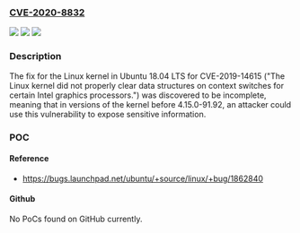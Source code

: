 ### [CVE-2020-8832](https://cve.mitre.org/cgi-bin/cvename.cgi?name=CVE-2020-8832)
![](https://img.shields.io/static/v1?label=Product&message=18.04%20LTS%20(bionic)%20Linux%20kernel&color=blue)
![](https://img.shields.io/static/v1?label=Version&message=4.15.x%20kernels%3C%204.15.0-91.92%20&color=brighgreen)
![](https://img.shields.io/static/v1?label=Vulnerability&message=CWE-200%20Information%20Exposure&color=brighgreen)

### Description

The fix for the Linux kernel in Ubuntu 18.04 LTS for CVE-2019-14615 ("The Linux kernel did not properly clear data structures on context switches for certain Intel graphics processors.") was discovered to be incomplete, meaning that in versions of the kernel before 4.15.0-91.92, an attacker could use this vulnerability to expose sensitive information.

### POC

#### Reference
- https://bugs.launchpad.net/ubuntu/+source/linux/+bug/1862840

#### Github
No PoCs found on GitHub currently.

